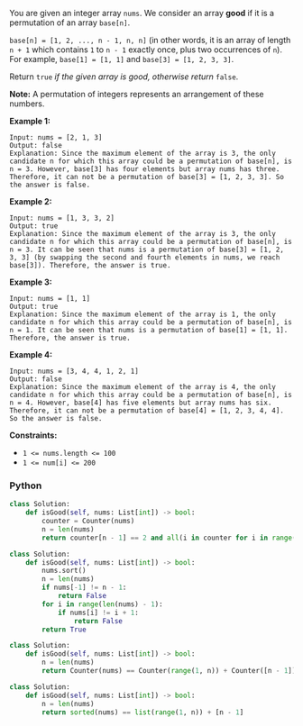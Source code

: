 You are given an integer array  `nums`. We consider an array  **good** if it is a permutation of an array  `base[n]`.

`base[n] = [1, 2, ..., n - 1, n, n]` (in other words, it is an array of length  `n + 1`  which contains  `1`
to  `n - 1` exactly once, plus two occurrences of  `n`). For example,  `base[1] = [1, 1]`  and `base[3] = [1, 2, 3, 3]`.

Return  `true`  _if the given array is good, otherwise return_  `false`.

**Note:** A permutation of integers represents an arrangement of these numbers.

**Example 1:**

```
Input: nums = [2, 1, 3]
Output: false
Explanation: Since the maximum element of the array is 3, the only candidate n for which this array could be a permutation of base[n], is n = 3. However, base[3] has four elements but array nums has three. Therefore, it can not be a permutation of base[3] = [1, 2, 3, 3]. So the answer is false.
```

**Example 2:**

```
Input: nums = [1, 3, 3, 2]
Output: true
Explanation: Since the maximum element of the array is 3, the only candidate n for which this array could be a permutation of base[n], is n = 3. It can be seen that nums is a permutation of base[3] = [1, 2, 3, 3] (by swapping the second and fourth elements in nums, we reach base[3]). Therefore, the answer is true.
```

**Example 3:**

```
Input: nums = [1, 1]
Output: true
Explanation: Since the maximum element of the array is 1, the only candidate n for which this array could be a permutation of base[n], is n = 1. It can be seen that nums is a permutation of base[1] = [1, 1]. Therefore, the answer is true.
```

**Example 4:**

```
Input: nums = [3, 4, 4, 1, 2, 1]
Output: false
Explanation: Since the maximum element of the array is 4, the only candidate n for which this array could be a permutation of base[n], is n = 4. However, base[4] has five elements but array nums has six. Therefore, it can not be a permutation of base[4] = [1, 2, 3, 4, 4]. So the answer is false.
```

**Constraints:**

- `1 <= nums.length <= 100`
- `1 <= num[i] <= 200`

### Python

```python
class Solution:
    def isGood(self, nums: List[int]) -> bool:
        counter = Counter(nums)
        n = len(nums)
        return counter[n - 1] == 2 and all(i in counter for i in range(1, n))
```

```python
class Solution:
    def isGood(self, nums: List[int]) -> bool:
        nums.sort()
        n = len(nums)
        if nums[-1] != n - 1:
            return False
        for i in range(len(nums) - 1):
            if nums[i] != i + 1:
                return False
        return True
```

```python
class Solution:
    def isGood(self, nums: List[int]) -> bool:
        n = len(nums)
        return Counter(nums) == Counter(range(1, n)) + Counter([n - 1])
```

```python
class Solution:
    def isGood(self, nums: List[int]) -> bool:
        n = len(nums)
        return sorted(nums) == list(range(1, n)) + [n - 1]
```